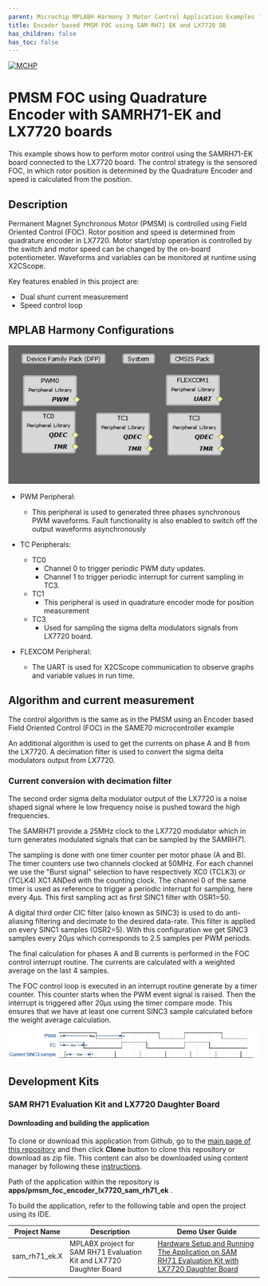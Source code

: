 ```yaml
---
parent: Microchip MPLAB® Harmony 3 Motor Control Application Examples for SAM RH71 family
title: Encoder based PMSM FOC using SAM RH71 EK and LX7720 DB
has_children: false
has_toc: false
---
```


[![MCHP](https://www.microchip.com/ResourcePackages/Microchip/assets/dist/images/logo.png)](https://www.microchip.com)

# PMSM FOC using Quadrature Encoder with SAMRH71-EK and LX7720 boards

This example shows how to perform motor control using the SAMRH71-EK board connected to the LX7720 board. The control strategy is the sensored FOC, in which rotor position is determined by the Quadrature Encoder and speed is calculated from the position. 

## Description
Permanent Magnet Synchronous Motor (PMSM) is controlled using Field Oriented Control (FOC). Rotor position and speed is determined from quadrature encoder in LX7720. Motor start/stop operation is controlled by the switch and motor speed can be changed by the on-board potentiometer. Waveforms and variables can be monitored at runtime using X2CScope. 

Key features enabled in this project are:

- Dual shunt current measurement
- Speed control loop

## MPLAB Harmony Configurations 
![MHC Project Graph](images/pmsm_foc_encoder_sam_rh71_project_graph.jpg)


* PWM Peripheral:
    * This peripheral is used to generated three phases synchronous PWM waveforms. Fault functionality is also enabled to switch off the output waveforms asynchronously
* TC Peripherals:
    * TC0
        * Channel 0 to trigger periodic PWM duty updates.
        * Channel 1 to trigger periodic interrupt for current sampling in TC3.
    * TC1
        * This peripheral is used in quadrature encoder mode for position measurement
    * TC3
        * Used for sampling the sigma delta modulators signals from LX7720 board.

* FLEXCOM Peripheral:
    * The UART is used for X2CScope communication to observe graphs and variable values in run time.

## Algorithm and current measurement

The control algorithm is the same as in the PMSM using an Encoder based Field Oriented Control (FOC) in the SAME70 microcontroller example

An additional algorithm is used to get the currents on phase A and B from the LX7720. A decimation filter is used to convert the sigma delta modulators output from LX7720.

### Current conversion with decimation filter

The second order sigma delta modulator output of the LX7720 is a noise shaped signal where le low frequency noise is pushed toward the high frequencies.

The SAMRH71 provide a 25MHz clock to the LX7720 modulator which in turn generates modulated signals that can be sampled by the SAMRH71.

The sampling is done with one timer counter per motor phase (A and B). The timer counters use two channels clocked at 50MHz. For each channel we use the "Burst signal" selection to have respectively XC0 (TCLK3) or (TCLK4) XC1 ANDed with the counting clock. The channel 0 of the same timer is used as reference to trigger a periodic interrupt for sampling, here every 4µs. This first sampling act as first SINC1 filter with OSR1=50.

A digital third order CIC filter (also known as SINC3) is used to do anti-aliasing filtering and decimate to the desired data-rate​. This filter is applied on every SINC1 samples (OSR2=5).
With this configuration we get SINC3 samples every 20µs which corresponds to 2.5 samples per PWM periods.

The final calculation for phases A and B currents is performed in the FOC control interrupt routine. The currents are calculated with a weighted average on the last 4 samples.

The FOC control loop is executed in an interrupt routine generate by a timer counter. This counter starts when the PWM event signal is raised. Then the interrupt is triggered after 20µs using the timer compare mode. This ensures that we have at least one current SINC3 sample calculated before the weight average calculation.

![PWM and Current samples diagram](images/pwm_current_sample_diagram.jpg "PWM and Current samples diagram")

## Development Kits

### SAM RH71 Evaluation Kit and LX7720 Daughter Board
#### Downloading and building the application

To clone or download this application from Github, go to the [main page of this repository](https://github.com/Microchip-MPLAB-Harmony/mc_apps_sam_rh71) and then click **Clone** button to clone this repository or download as zip file.
This content can also be downloaded using content manager by following these [instructions](https://github.com/Microchip-MPLAB-Harmony/contentmanager/wiki).

Path of the application within the repository is **apps/pmsm_foc_encoder_lx7720_sam_rh71_ek** .

To build the application, refer to the following table and open the project using its IDE.

| Project Name      | Description                                    | Demo User Guide |
| ----------------- | ---------------------------------------------- | ------------------ | 
| sam_rh71_ek.X | MPLABX project for SAM RH71 Evaluation Kit and LX7720 Daughter Board | [Hardware Setup and Running The Application on SAM RH71 Evaluation Kit  with LX7720 Daughter Board](../docs/sam_rh71_ek_board_lx7720_db.md)
||||
